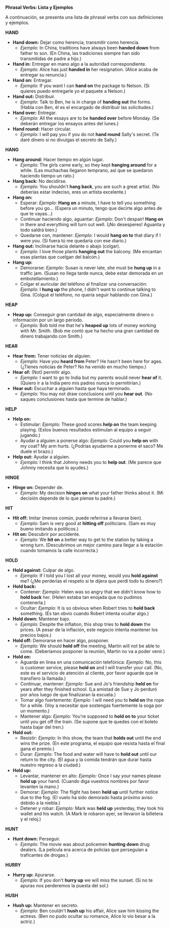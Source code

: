 

**Phrasal Verbs: Lista y Ejemplos**

A continuación, se presenta una lista de phrasal verbs con sus definiciones y ejemplos.

**HAND**

*   **Hand down:** Dejar como herencia, transmitir como herencia.
    *   *Ejemplo:* In China, traditions have always been **handed down** from father to son. (En China, las tradiciones siempre han sido transmitidas de padre a hijo.)
*   **Hand in:** Entregar en mano algo a la autoridad correspondiente.
    *   *Ejemplo:* Alice has just **handed in** her resignation. (Alice acaba de entregar su renuncia.)
*   **Hand on:** Entregar.
    *   *Ejemplo:* If you want I can **hand on** the package to Nelson. (Si quieres puedo entregarle yo el paquete a Nelson.)
*   **Hand out:** Distribuir.
    *   *Ejemplo:* Talk to Ben, he is in charge of **handing out** the forms. (Habla con Ben, él es el encargado de distribuir las solicitudes.)
*   **Hand over:** Entregar.
    *   *Ejemplo:* All the essays are to be **handed over** before Monday. (Se deberán entregar los ensayos antes del lunes.)
*   **Hand round:** Hacer circular.
    *   *Ejemplo:* I will pay you if you do not **hand round** Sally's secret. (Te daré dinero si no divulgas el secreto de Sally.)

**HANG**

*   **Hang around:** Hacer tiempo en algún lugar.
    *   *Ejemplo:* The girls came early, so they kept **hanging around** for a while. (Las muchachas llegaron temprano, así que se quedaron haciendo tiempo un rato.)
*   **Hang back:** No decidirse.
    *   *Ejemplo:* You shouldn't **hang back**, you are such a great artist. (No deberías estar indeciso, eres un artista excelente.)
*   **Hang on:**
    *   Esperar: *Ejemplo:* **Hang on** a minute, I have to tell you something before you go... (Espera un minuto, tengo que decirte algo antes de que te vayas...)
    *   Continuar haciendo algo, aguantar: *Ejemplo:* Don't despair! **Hang on** in there and everything will turn out well. (¡No desesperes! Aguanta y todo saldrá bien.)
    *   Quedarse con, mantener: *Ejemplo:* I would **hang on to** that diary if I were you. (Si fuera tú me quedaría con ese diario.)
*   **Hang out:** Inclinarse hacia delante o abajo (colgar).
    *   *Ejemplo:* I love those plants **hanging out** the balcony. (Me encantan esas plantas que cuelgan del balcón.)
*   **Hang up:**
    *   Demorarse: *Ejemplo:* Susan is never late, she must be **hung up** in a traffic jam. (Susan no llega tarde nunca, debe estar demorada en un embotellamiento.)
    *   Colgar el auricular del teléfono al finalizar una conversación: *Ejemplo:* I **hung up** the phone, I didn't want to continue talking to Gina. (Colgué el teléfono, no quería seguir hablando con Gina.)

**HEAP**

*   **Heap up:** Conseguir gran cantidad de algo, especialmente dinero o información por un largo período.
    *   *Ejemplo:* Bob told me that he's **heaped up** lots of money working with Mr. Smith. (Bob me contó que ha hecho una gran cantidad de dinero trabajando con Smith.)

**HEAR**

*   **Hear from:** Tener noticias de alguien.
    *   *Ejemplo:* Have you **heard from** Peter? He hasn't been here for ages. (¿Tienes noticias de Peter? No ha venido en mucho tiempo.)
*   **Hear of:** (Not) permitir algo.
    *   *Ejemplo:* I want to go to India but my parents would never **hear of** it. (Quiero ir a la India pero mis padres nunca lo permitirían.)
*   **Hear out:** Escuchar a alguien hasta que haya terminado.
    *   *Ejemplo:* You may not draw conclusions until you **hear out**. (No saques conclusiones hasta que termine de hablar.)

**HELP**

*   **Help on:**
    *   Estimular: *Ejemplo:* These good scores **help on** the team keeping playing. (Estos buenos resultados estimulan al equipo a seguir jugando.)
    *   Ayudar a alguien a ponerse algo: *Ejemplo:* Could you **help on** with my coat? My arm hurts. (¿Podrías ayudarme a ponerme el saco? Me duele el brazo.)
*   **Help out:** Ayudar a alguien.
    *   *Ejemplo:* I think that Johnny needs you to **help out**. (Me parece que Johnny necesita que lo ayudes.)

**HINGE**

*   **Hinge on:** Depender de.
    *   *Ejemplo:* My decision **hinges on** what your father thinks about it. (Mi decisión depende de lo que piense tu padre.)

**HIT**

*   **Hit off:** Imitar (menos común, puede referirse a llevarse bien).
    *   *Ejemplo:* Sam is very good at **hitting off** politicians. (Sam es muy bueno imitando a políticos.)
*   **Hit on:** Descubrir por accidente.
    *   *Ejemplo:* We **hit on** a better way to get to the station by taking a wrong turn. (Descubrimos un mejor camino para llegar a la estación cuando tomamos la calle incorrecta.)

**HOLD**

*   **Hold against:** Culpar de algo.
    *   *Ejemplo:* If I told you I lost all your money, would you **hold against** me? (¿Me perderías el respeto si te dijera que perdí todo tu dinero?)
*   **Hold back:**
    *   Contener: *Ejemplo:* Helen was so angry that we didn't know how to **hold back** her. (Helen estaba tan enojada que no pudimos contenerla.)
    *   Ocultar: *Ejemplo:* It is so obvious when Robert tries to **hold back** something. (Es tan obvio cuando Robert intenta ocultar algo.)
*   **Hold down:** Mantener bajo.
    *   *Ejemplo:* Despite the inflation, this shop tries to **hold down** the prices. (A pesar de la inflación, este negocio intenta mantener los precios bajos.)
*   **Hold off:** Demorarse en hacer algo, posponer.
    *   *Ejemplo:* We should **hold off** the meeting, Martin will not be able to come. (Deberíamos posponer la reunión, Martin no va a poder venir.)
*   **Hold on:**
    *   Aguarda en línea en una comunicación telefónica: *Ejemplo:* No, this is customer service, please **hold on** and I will transfer your call. (No, este es el servicio de atención al cliente, por favor aguarde que le transfiero la llamada.)
    *   Continuar, mantener: *Ejemplo:* Sue and Jo's friendship **held on** for years after they finished school. (La amistad de Sue y Jo perduró por años luego de que finalizaran la escuela.)
    *   Tomar algo fuertemente: *Ejemplo:* I will need you to **hold on** the rope for a while. (Voy a necesitar que sostengas fuertemente la soga por un momento.)
    *   Mantener algo: *Ejemplo:* You're supposed to **hold on to** your ticket until you get off the train. (Se supone que te quedes con el boleto hasta bajar del tren.)
*   **Hold out:**
    *   Resistir: *Ejemplo:* In this show, the team that **holds out** until the end wins the prize. (En este programa, el equipo que resista hasta el final gana el premio.)
    *   Durar: *Ejemplo:* The food and water will have to **hold out** until our return to the city. (El agua y la comida tendrán que durar hasta nuestro regreso a la ciudad.)
*   **Hold up:**
    *   Levantar, mantener en alto: *Ejemplo:* Once I say your names please **hold up** your hand. (Cuando diga vuestros nombres por favor levanten la mano.)
    *   Demorar: *Ejemplo:* The flight has been **held up** until further notice due to the fog. (El vuelo ha sido demorado hasta próximo aviso debido a la niebla.)
    *   Detener y robar: *Ejemplo:* Mark was **held up** yesterday, they took his wallet and his watch. (A Mark le robaron ayer, se llevaron la billetera y el reloj.)

**HUNT**

*   **Hunt down:** Perseguir.
    *   *Ejemplo:* The movie was about policemen **hunting down** drug dealers. (La película era acerca de policías que perseguían a traficantes de drogas.)

**HURRY**

*   **Hurry up:** Apurarse.
    *   *Ejemplo:* If you don't **hurry up** we will miss the sunset. (Si no te apuras nos perderemos la puesta del sol.)

**HUSH**

*   **Hush up:** Mantener en secreto.
    *   *Ejemplo:* Ben couldn't **hush up** his affair, Alice saw him kissing the actress. (Ben no pudo ocultar su romance, Alice lo vio besar a la actriz.)

